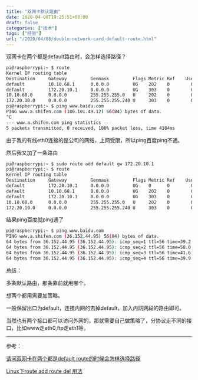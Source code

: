 ```yaml
---
title: "双网卡默认路由"
date: 2020-04-08T19:25:51+08:00
draft: false
categories: ["技术"]
tags: ["经验"]
url: "/2020/04/08/double-network-card-default-route.html"
---
```


双网卡在两个都是default路由时，会怎样选择路径？

```bash
pi@raspberrypi:~ $ route 
Kernel IP routing table
Destination     Gateway         Genmask         Flags Metric Ref    Use Iface
default         10.10.68.1      0.0.0.0         UG    202    0        0 eth0
default         172.20.10.1     0.0.0.0         UG    303    0        0 wlan0
10.10.68.0      0.0.0.0         255.255.255.0   U     202    0        0 eth0
172.20.10.0     0.0.0.0         255.255.255.240 U     303    0        0 wlan0
pi@raspberrypi:~ $ ping www.baidu.com
PING www.a.shifen.com (180.101.49.12) 56(84) bytes of data.
^C
--- www.a.shifen.com ping statistics ---
5 packets transmitted, 0 received, 100% packet loss, time 4184ms

```

由于我的有线eth0连接的是公司的网络，上网受限，所以ping百度ping不通。

然后我又加了一条路由

```bash
pi@raspberrypi:~ $ sudo route add default gw 172.20.10.1
pi@raspberrypi:~ $ route
Kernel IP routing table
Destination     Gateway         Genmask         Flags Metric Ref    Use Iface
default         172.20.10.1     0.0.0.0         UG    0      0        0 wlan0
default         10.10.68.1      0.0.0.0         UG    202    0        0 eth0
default         172.20.10.1     0.0.0.0         UG    303    0        0 wlan0
10.10.68.0      0.0.0.0         255.255.255.0   U     202    0        0 eth0
172.20.10.0     0.0.0.0         255.255.255.240 U     303    0        0 wlan0
```

结果ping百度就ping通了

```bash
pi@raspberrypi:~ $ ping www.baidu.com
PING www.a.shifen.com (36.152.44.95) 56(84) bytes of data.
64 bytes from 36.152.44.95 (36.152.44.95): icmp_seq=1 ttl=56 time=39.2 ms
64 bytes from 36.152.44.95 (36.152.44.95): icmp_seq=2 ttl=56 time=58.0 ms
64 bytes from 36.152.44.95 (36.152.44.95): icmp_seq=3 ttl=56 time=41.6 ms
64 bytes from 36.152.44.95 (36.152.44.95): icmp_seq=4 ttl=56 time=39.9 ms
```

总结：

多条默认路由，那条靠前就用哪个。

想两个都用需要加策略。

一般保留出口为default，连接内网的去掉default，加入内网网段的路由即可。

当然也有两个接口都可以访问外网的，那就需要自己做策略了，分协议走不同的接口，比如www走eth0,ftp走eth1等。

---

参考：

[请问双网卡在两个都是default route的时候会怎样选择路径](https://www.phpfans.net/ask/fansa1/3636744859.html)

[Linux下route add route del 用法](https://www.linuxidc.com/Linux/2010-11/30032.htm)

